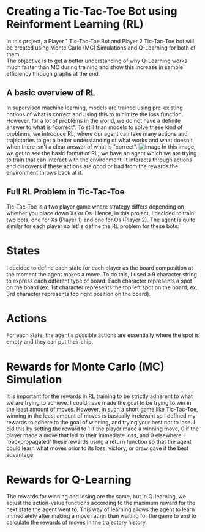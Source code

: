 # Creating a Tic-Tac-Toe Bot using Reinforment Learning (RL)
In this project, a Player 1 Tic-Tac-Toe Bot and Player 2 Tic-Tac-Toe bot will be created using Monte Carlo (MC) Simulations and Q-Learning for both of them. <br>
The objective is to get a better understanding of why Q-Learning works much faster than MC during training and show this increase in sample efficiency through graphs at the end.

## A basic overview of RL
In supervised machine learning, models are trained using pre-existing notions of what is correct and using this to minimize the loss function. However, for a lot of problems in the world, we do not have a definite answer to what is "correct". To still trian models to solve these kind of problems, we introduce RL, where our agent can take many actions and trajectories to get a better understanding of what works and what doesn't when there isn't a clear answer of what is "correct".
![image](https://github.com/user-attachments/assets/1fb1119c-3bfe-46ab-bdba-b126c5ecc34e)
In this image, we get to see the basic format of RL; we have an agent which we are trying to train that can interact with the environment. It interacts through actions and discovers if these actions are good or bad from the rewards the environment throws back at it.

## Full RL Problem in Tic-Tac-Toe
Tic-Tac-Toe is a two player game where strategy differs depending on whether you place down Xs or Os. Hence, in this project, I decided to train two bots, one for Xs (Player 1) and one for Os (Player 2). The agent is quite similar for each player so let' s define the RL problem for these bots:

# States
I decided to define each state for each player as the board composition at the moment the agent makes a move. To do this, I used a 9 character string to express each different type of board:
Each character represents a spot on the board (ex. 1st character represents the top left spot on the board; ex. 3rd character represents top right position on the board).

# Actions
For each state, the agent's possible actions are essentially where the spot is empty and they can put their chip.

# Rewards for Monte Carlo (MC) Simulation
It is important for the rewards in RL training to be strictly adherent to what we are trying to achieve. I could have made the goal to be trying to win in the least amount of moves. However, in such a short game like 
Tic-Tac-Toe, winning in the least amount of moves is basically irrelevant so I defined my rewards to adhere to the goal of winning, and trying your best not to lose.
I did this by setting the reward to 1 if the player made a winning move, 0 if the player made a move that led to their immediate loss, and 0 elsewhere. I 'backpropagated' these rewards using a return function so that
the agent could learn what moves prior to its loss, victory, or draw gave it the best advantage.

# Rewards for Q-Learning
The rewards for winning and losing are the same, but in Q-learning, we adjust the action-value functions according to the maximum reward for the next state the agent went to. This way of learning allows the agent to learn
immediately after making a move rather than waiting for the game to end to calculate the rewards of moves in the trajectory history.
